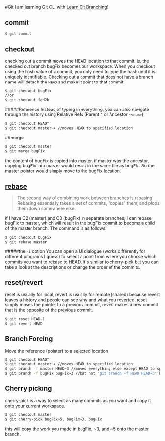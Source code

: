 #Git
I am learning Git CLI with [Learn Git Branching](http://learngitbranching.js.org/)!

## commit
```sh
$ git commit
```

## checkout
checking out a commit moves the HEAD location to that commit. ie. the checked out branch bugFix becomes our workspace. When you checkout using the hash value of a commit, you only need to type the hash until it is uniquely identifiable. Checking out a commit that does not have a branch name will detach the `HEAD` and make it point to that commit.
```sh
$ git checkout bugFix 
//or
$ git checkout fed2b 
```

#####Reference
Instead of typing in everything, you can also navigate through the history using Relative Refs (Parent `^` or Ancestor `~<num>`)
```sh
$ git checkout HEAD^
$ git checkout master~4 //moves HEAD to specified location
```	

##merge
```sh
$ git checkout master
$ git merge bugFix
```
the content of bugFix is copied into master. if master was the ancestor, copying bugFix into master would result in the same file as bugFix. So the master pointer would simply move to the bugFix location.

## [rebase](https://git-scm.com/book/ko/v1/Git-%EB%B8%8C%EB%9E%9C%EC%B9%98-Rebase%ED%95%98%EA%B8%B0)
> The second way of combining work between branches is rebasing. Rebasing essentially takes a set of commits, "copies" them, and plops them down somewhere else.

if I have C2 (master) and C3 (bugFix) in separate branches, I can rebase bugFix to master, which will result in the bugFix commit to become a child of the master branch. The command is as follows:
```sh
$ git checkout bugFix
$ git rebase master
```

#####the `-i` option
You can open a UI dialogue (works differently for different programs I guess) to select a point from where you choose which commits you want to rebase to HEAD. It's similar to cherry-pick but you can take a look at the descriptions or change the order of the commits.


## reset/revert
reset is usually for local, revert is usually for remote (shared) because revert leaves a history and people can see why and what you reverted.
reset simply moves the pointer to a previous commit, revert makes a new commit that is the opposite of the previous commit. 
```sh
$ git reset HEAD~1
$ git revert HEAD
```

## Branch Forcing
Move the reference (pointer) to a selected location
```sh
$ git checkout HEAD^
$ git checkout master~4 //moves HEAD to specified location
$ git branch -f master HEAD~3 //moves everything else except HEAD to specified location
$ git branch -f bugFix bugFix~3 //but not "git branch -f HEAD HEAD~3" because HEAD is not a branch. it can't be relocated.
```	

## Cherry picking
cherry-pick is a way to select as many commits as you want and copy it onto your current workspace.
```sh
$ git checkout master
$ git cherry-pick bugFix~5, bugFix~3, bugFix
```
this will copy the work you made in bugFix, ~3, and ~5 onto the master branch.

